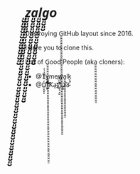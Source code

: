 # _͈̮͈̮͈̮͈̮͈̮͈̮͈̮͈̮͈̮z͈̮͈̮͈̮͈̮͈̮͈̮͈̮͈̮͈̮͈̮͈̮͈̮͈̮͈̮͈̮͈̮͈̮͈̮͈̮͈̮͈̮͈̮͈̮͈̮͈̮͈̮͈̮͈̮a͈̮͈̮͈̮͈̮͈̮͈̮͈̮͈̮͈̮͈̮͈̮͈̮͈̮͈̮͈̮͈̮l͈̮͈̮͈̮͈̮͈̮͈̮͈̮͈̮͈̮g͈̮͈̮o_
Destroying G͈̮͈̮͈̮͈̮͈̮͈̮͈̮͈̮͈̮͈̮͈̮͈̮͈̮͈̮͈̮͈̮͈̮͈̮͈̮͈̮͈̮͈̮͈̮͈̮͈̮͈̮͈̮͈̮͈̮͈̮͈̮͈̮͈̮͈̮͈̮͈̮͈̮͈̮͈̮͈̮͈̮itHub layout since 2016.

I dare you to clone this.

List of G͈̮͈̮͈̮͈̮͈̮͈̮͈̮͈̮͈̮͈̮͈̮͈̮͈̮͈̮͈̮͈̮͈̮͈̮͈̮͈̮͈̮͈̮͈̮͈̮͈̮͈̮͈̮͈̮͈̮͈̮͈̮͈̮͈̮͈̮͈̮͈̮͈̮͈̮͈̮͈̮͈̮ood People (aka͈̮͈̮͈̮͈̮͈̮͈̮͈̮͈̮͈̮͈̮͈̮͈̮͈̮͈̮͈̮͈̮ cloners):

 - @Tymewa͈̮͈̮͈̮͈̮͈̮͈̮͈̮͈̮͈̮͈̮͈̮͈̮͈̮͈̮͈̮͈̮lk
 - @D̯̩̪̟͓̓̿͛͌̈́́ͩr͕̟͊͌ͧ҉͖̄ͪ͆ͩ͝͞͡Ka̞t̯҉̸̢̛̞͉͙̤̱͗̒͆ͫ͡1̢͍̏̈́ͪ2̵̂3̵ͣ̚̚
